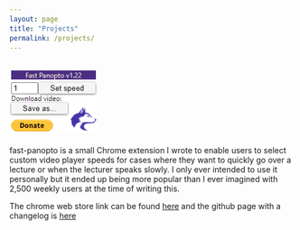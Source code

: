 ```yaml
---
layout: page
title: "Projects"
permalink: /projects/
---
```

![fast-panopto layout](/images/fast-panopto.png)
---
fast-panopto is a small Chrome extension I wrote to enable users to select custom video player speeds for cases where they want to quickly go over a lecture or when the lecturer speaks slowly.
I only ever intended to use it personally but it ended up being more popular than I ever imagined with 2,500 weekly users at the time of writing this.

The chrome web store link can be found [here](https://chrome.google.com/webstore/detail/fast-panopto/bginlheikaacjjdajifcbakcmfcgmefh?hl=en) and the github page with a changelog is [here](https://github.com/relliko/fast-panopto)
